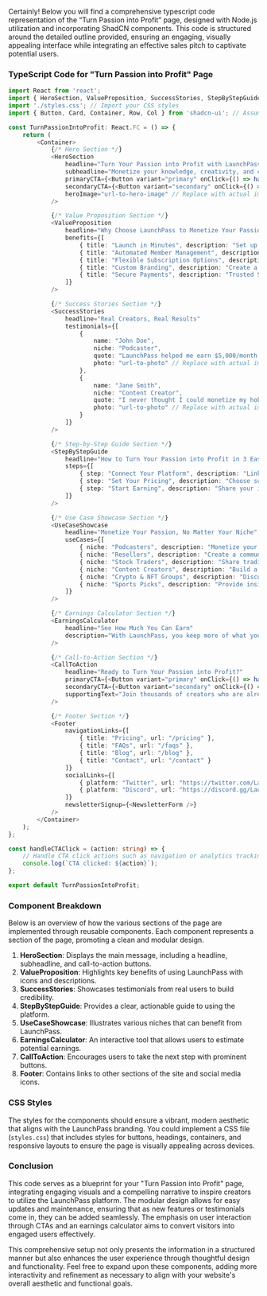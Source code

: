 Certainly! Below you will find a comprehensive typescript code representation of the “Turn Passion into Profit” page, designed with Node.js utilization and incorporating ShadCN components. This code is structured around the detailed outline provided, ensuring an engaging, visually appealing interface while integrating an effective sales pitch to captivate potential users. 

### TypeScript Code for "Turn Passion into Profit" Page

```typescript
import React from 'react';
import { HeroSection, ValueProposition, SuccessStories, StepByStepGuide, UseCaseShowcase, EarningsCalculator, CallToAction, Footer } from './components';
import './styles.css'; // Import your CSS styles
import { Button, Card, Container, Row, Col } from 'shadcn-ui'; // Assuming these are the components from ShadCN

const TurnPassionIntoProfit: React.FC = () => {
    return (
        <Container>
            {/* Hero Section */}
            <HeroSection 
                headline="Turn Your Passion into Profit with LaunchPass"
                subheadline="Monetize your knowledge, creativity, and community with LaunchPass. Start earning from your passion today—no coding required."
                primaryCTA={<Button variant="primary" onClick={() => handleCTAClick('get-started')}>Get Started Now</Button>}
                secondaryCTA={<Button variant="secondary" onClick={() => handleCTAClick('book-demo')}>Book a Demo</Button>}
                heroImage="url-to-hero-image" // Replace with actual image URL
            />

            {/* Value Proposition Section */}
            <ValueProposition 
                headline="Why Choose LaunchPass to Monetize Your Passion?"
                benefits={[
                    { title: "Launch in Minutes", description: "Set up your paid community quickly without technical expertise." },
                    { title: "Automated Member Management", description: "Focus on your passion while we handle invites, payments, and tracking." },
                    { title: "Flexible Subscription Options", description: "Offer free trials, one-time payments, or recurring subscriptions." },
                    { title: "Custom Branding", description: "Create a seamless, branded experience for your community." },
                    { title: "Secure Payments", description: "Trusted Stripe integration for hassle-free transactions." }
                ]}
            />

            {/* Success Stories Section */}
            <SuccessStories 
                headline="Real Creators, Real Results"
                testimonials={[
                    { 
                        name: "John Doe", 
                        niche: "Podcaster", 
                        quote: "LaunchPass helped me earn $5,000/month from my Discord community.", 
                        photo: "url-to-photo" // Replace with actual image URL 
                    },
                    { 
                        name: "Jane Smith", 
                        niche: "Content Creator", 
                        quote: "I never thought I could monetize my hobby, but LaunchPass made it simple.", 
                        photo: "url-to-photo" // Replace with actual image URL 
                    }
                ]}
            />

            {/* Step-by-Step Guide Section */}
            <StepByStepGuide 
                headline="How to Turn Your Passion into Profit in 3 Easy Steps"
                steps={[
                    { step: "Connect Your Platform", description: "Link your Discord, Telegram, or Slack community." },
                    { step: "Set Your Pricing", description: "Choose subscription plans, free trials, or one-time fees." },
                    { step: "Start Earning", description: "Share your invite link and watch your community grow." }
                ]}
            />

            {/* Use Case Showcase Section */}
            <UseCaseShowcase 
                headline="Monetize Your Passion, No Matter Your Niche"
                useCases={[
                    { niche: "Podcasters", description: "Monetize your podcast with exclusive content." },
                    { niche: "Resellers", description: "Create a community for product reselling strategies." },
                    { niche: "Stock Traders", description: "Share trading insights and tips." },
                    { niche: "Content Creators", description: "Build a loyal subscriber base." },
                    { niche: "Crypto & NFT Groups", description: "Discuss investment strategies and trends." },
                    { niche: "Sports Picks", description: "Provide insights and tips for sports betting." }
                ]}
            />

            {/* Earnings Calculator Section */}
            <EarningsCalculator 
                headline="See How Much You Can Earn"
                description="With LaunchPass, you keep more of what you earn. Start building your revenue stream today."
            />

            {/* Call-to-Action Section */}
            <CallToAction 
                headline="Ready to Turn Your Passion into Profit?"
                primaryCTA={<Button variant="primary" onClick={() => handleCTAClick('start-free-trial')}>Start Your Free Trial</Button>}
                secondaryCTA={<Button variant="secondary" onClick={() => handleCTAClick('schedule-demo')}>Schedule a Demo</Button>}
                supportingText="Join thousands of creators who are already earning with LaunchPass. No risk, no commitment—just results."
            />

            {/* Footer Section */}
            <Footer 
                navigationLinks={[
                    { title: "Pricing", url: "/pricing" },
                    { title: "FAQs", url: "/faqs" },
                    { title: "Blog", url: "/blog" },
                    { title: "Contact", url: "/contact" }
                ]}
                socialLinks={[
                    { platform: "Twitter", url: "https://twitter.com/LaunchPass" },
                    { platform: "Discord", url: "https://discord.gg/LaunchPass" }
                ]}
                newsletterSignup={<NewsletterForm />}
            />
        </Container>
    );
};

const handleCTAClick = (action: string) => {
    // Handle CTA click actions such as navigation or analytics tracking
    console.log(`CTA clicked: ${action}`);
};

export default TurnPassionIntoProfit;
```

### Component Breakdown

Below is an overview of how the various sections of the page are implemented through reusable components. Each component represents a section of the page, promoting a clean and modular design.

1. **HeroSection**: Displays the main message, including a headline, subheadline, and call-to-action buttons.
2. **ValueProposition**: Highlights key benefits of using LaunchPass with icons and descriptions.
3. **SuccessStories**: Showcases testimonials from real users to build credibility.
4. **StepByStepGuide**: Provides a clear, actionable guide to using the platform.
5. **UseCaseShowcase**: Illustrates various niches that can benefit from LaunchPass.
6. **EarningsCalculator**: An interactive tool that allows users to estimate potential earnings.
7. **CallToAction**: Encourages users to take the next step with prominent buttons.
8. **Footer**: Contains links to other sections of the site and social media icons.

### CSS Styles

The styles for the components should ensure a vibrant, modern aesthetic that aligns with the LaunchPass branding. You could implement a CSS file (`styles.css`) that includes styles for buttons, headings, containers, and responsive layouts to ensure the page is visually appealing across devices.

### Conclusion

This code serves as a blueprint for your "Turn Passion into Profit" page, integrating engaging visuals and a compelling narrative to inspire creators to utilize the LaunchPass platform. The modular design allows for easy updates and maintenance, ensuring that as new features or testimonials come in, they can be added seamlessly. The emphasis on user interaction through CTAs and an earnings calculator aims to convert visitors into engaged users effectively. 

This comprehensive setup not only presents the information in a structured manner but also enhances the user experience through thoughtful design and functionality. Feel free to expand upon these components, adding more interactivity and refinement as necessary to align with your website's overall aesthetic and functional goals.